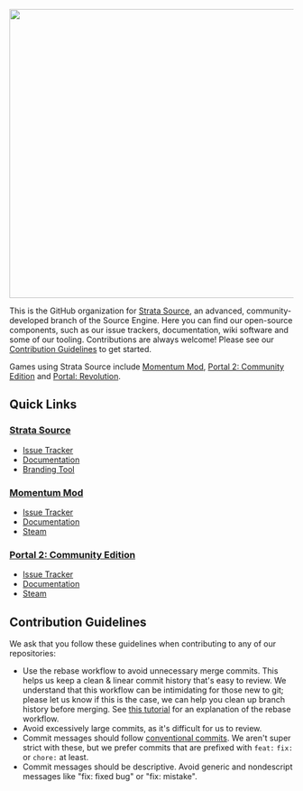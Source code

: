 <p align="center">
  <img width=512 src="https://branding.stratasource.org/i/strata/logo/ondark/color.svg"/>
</p>

This is the GitHub organization for [Strata Source](https://stratasource.org), an advanced, community-developed branch of the Source Engine. Here you can find our open-source components, such as our issue trackers, documentation, wiki software and some of our tooling.
Contributions are always welcome! Please see our [Contribution Guidelines](#contribution-guidelines) to get started.

Games using Strata Source include [Momentum Mod](https://momentum-mod.org), [Portal 2: Community Edition](https://p2ce.org) and [Portal: Revolution](https://portalrevolution.com).

## Quick Links

### [Strata Source](https://stratasource.org)

* [Issue Tracker](https://github.com/StrataSource/Engine)
* [Documentation](https://wiki.stratasource.org)
* [Branding Tool](https://branding.stratasource.org/)

### [Momentum Mod](https://momentum-mod.org)

* [Issue Tracker](https://github.com/momentum-mod/game)
* [Documentation](https://docs.momentum-mod.org)
* [Steam](https://store.steampowered.com/app/669270/Momentum_Mod)

### [Portal 2: Community Edition](https://p2ce.org)

* [Issue Tracker](https://github.com/StrataSource/Portal-2-Community-Edition)
* [Documentation](https://wiki.stratasource.org/p2ce)
* [Steam](https://steamcommunity.com/app/440000)

## Contribution Guidelines

We ask that you follow these guidelines when contributing to any of our repositories:

* Use the rebase workflow to avoid unnecessary merge commits. This helps us keep a clean & linear commit history that's easy to review. We understand that this workflow can be intimidating for those new to git; please let us know if this is the case, we can help you clean up branch history before merging.
See [this tutorial](https://simondosda.github.io/posts/2022-01-03-git-rebase-workflow.html) for an explanation of the rebase workflow.
* Avoid excessively large commits, as it's difficult for us to review.
* Commit messages should follow [conventional commits](https://www.conventionalcommits.org/en/v1.0.0/). We aren't super strict with these, but we prefer commits that are prefixed with `feat:` `fix:` or `chore:` at least.
* Commit messages should be descriptive. Avoid generic and nondescript messages like "fix: fixed bug" or "fix: mistake".
